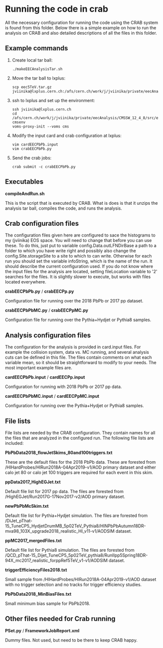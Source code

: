 # Running the code in crab

All the necessary configuration for running the code using the CRAB system is found from this folder. Below there is a simple example on how to run the analysis on CRAB and also detailed descriptions of all the files in this folder.

## Example commands

1. Create local tar ball:
    ```
    ./makeEECAnalysisTar.sh
    ```

2. Move the tar ball to lxplus:
   ```
   scp eec5TeV.tar.gz jviinika@lxplus.cern.ch:/afs/cern.ch/work/j/jviinika/private/eecAnalysis/CMSSW_12_4_8/src/eecAnalysiss
   ```

3. ssh to lxplus and set up the environment:
   ```
   ssh jviinika@lxplus.cern.ch
   cd /afs/cern.ch/work/j/jviinika/private/eecAnalysis/CMSSW_12_4_8/src/eecAnalysis
   cmsenv
   voms-proxy-init --voms cms
   ```

4. Modify the input card and crab configuration at lxplus:
   ```
   vim cardEECPbPb.input
   vim crabEECPbPb.py
   ```

5. Send the crab jobs:
   ```
   crab submit -c crabEECPbPb.py
   ```

## Executables

**compileAndRun.sh**

This is the script that is executed by CRAB. What is does is that it unzips the analysis tar ball, compiles the code, and runs the analysis.

## Crab configuration files

The configuration files given here are configured to sace the histograms to my (jviinika) EOS space. You will need to change that before you can use these. To do this, just put to variable config.Data.outLFNDirBase a path to a folder to which you have write right and possibly also change the config.Site.storageSite to a site to which to can write. Otherwise for each run you should set the variable infoString, which is the name of the run. It should describe the current configuration used. If you do not know where the input files for the analysis are located, setting fileLocation variable to '2' searches for the files. It is slightly slower to execute, but works with files located everywhere.

**crabEECPbPb.py** /
**crabEECPp.py**

Configuration file for running over the 2018 PbPb or 2017 pp dataset.

**crabEECPbPbMC.py** /
**crabEECPpMC.py**

Configuration file for running over the Pythia+Hydjet or Pythia8 samples.

## Analysis configuration files

The configuration for the analysis is provided in card.input files. For example the collision system, data vs. MC running, and several analysis cuts can be defined in this file. The files contain comments on what each variable mean, so it should be straightforward to modify to your needs. The most important example files are.

**cardEECPbPb.input** /
**cardEECPp.input**

Configuration for running with 2018 PbPb or 2017 pp data.

**cardEECPbPbMC.input** /
**cardEECPpMC.input**

Configuration for running over the Pythia+Hydjet or Pythia8 samples.

## File lists

File lists are needed by the CRAB configuration. They contain names for all the files that are analyzed in the configured run. The following file lists are included:

**PbPbData2018_flowJetSkims_80and100triggers.txt**

These are the default files for the 2018 PbPb data. These are forested from /HIHardProbes/HIRun2018A-04Apr2019-v1/AOD primary dataset and either calo jet 80 or calo jet 100 triggers are required for each event in this skim.

**ppData2017_HighEGJet.txt**

Default file list for 2017 pp data. The files are forested from /HighEGJet/Run2017G-17Nov2017-v2/AOD primary dataset.

**newPbPbMcSkim.txt**

Default file list for Pythia+Hydjet simulation. The files are forested from /DiJet_pThat-15_TuneCP5_HydjetDrumMB_5p02TeV_Pythia8/HINPbPbAutumn18DR-mva98_103X_upgrade2018_realistic_HI_v11-v1/AODSIM dataset.

**ppMC2017_mergedFiles.txt**

Default file list for Pythia8 simulation. The files are forested from /QCD_pThat-15_Dijet_TuneCP5_5p02TeV_pythia8/RunIIpp5Spring18DR-94X_mc2017_realistic_forppRef5TeV_v1-v1/AODSIM dataset.

**triggerEfficiencyFiles2018.txt**

Small sample from /HIHardProbes/HIRun2018A-04Apr2019-v1/AOD dataset with no trigger selection and no tracks for trigger efficiency studies.

**PbPbData2018_MinBiasFiles.txt**

Small minimum bias sample for PbPb2018.

## Other files needed for Crab running

**PSet.py** /
**FrameworkJobReport.xml**

Dummy files. Not used, but need to be there to keep CRAB happy.
